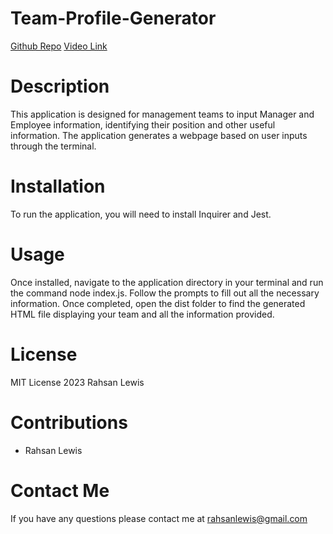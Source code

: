 # Team-Profile-Generator
[Github Repo](https://github.com/RahsanLewis/Team-Profile-Generator)
[Video Link](https://drive.google.com/file/d/1SffZcs5PC4xp7Q9dydimkEMRj3cit8Ba/view)

# Description
This application is designed for management teams to input Manager and Employee information, identifying their position and other useful information. The application generates a webpage based on user inputs through the terminal.

# Installation
To run the application, you will need to install Inquirer and Jest. 

# Usage
Once installed, navigate to the application directory in your terminal and run the command node index.js. Follow the prompts to fill out all the necessary information. Once completed, open the dist folder to find the generated HTML file displaying your team and all the information provided.

# License
MIT License 2023 Rahsan Lewis

# Contributions
* Rahsan Lewis

# Contact Me
If you have any questions please contact me at rahsanlewis@gmail.com